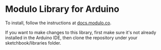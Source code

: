 Modulo Library for Arduino
===============================

To install, follow the instructions at [docs.modulo.co](http://docs.modulo.co/getting-started-arduino.html).

If you want to make changes to this library, first make sure it's not already
installed in the Arduino IDE, then clone the repository under your sketchbook/libraries folder.
